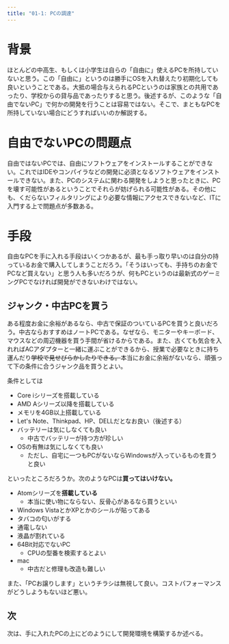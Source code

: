 ```yaml
---
title: "01-1: PCの調達"
---
```


# 背景
ほとんどの中高生、もしくは小学生は自らの「自由に」使えるPCを所持していないと思う。この「自由に」というのは勝手にOSを入れ替えたり初期化しても良いということである。大抵の場合与えられるPCというのは家族との共用であったり、学校からの貸与品であったりすると思う。後述するが、このような「自由でないPC」で何かの開発を行うことは容易ではない。そこで、まともなPCを所持していない場合にどうすればいいのか解説する。

# 自由でないPCの問題点
自由ではないPCでは、自由にソフトウェアをインストールすることができない。これではIDEやコンパイラなどの開発に必須となるソフトウェアをインストールできない。また、PCのシステムに関わる開発をしようと思ったときに、PCを壊す可能性があるということでそれらが妨げられる可能性がある。その他にも、くだらないフィルタリングにより必要な情報にアクセスできないなど、ITに入門する上で問題点が多数ある。

# 手段
自由なPCを手に入れる手段はいくつかあるが、最も手っ取り早いのは自分の持っているお金で購入してしまうことだろう。「そうはいっても、手持ちのお金でPCなど買えない」と思う人も多いだろうが、何もPCというのは最新式のゲーミングPCでなければ開発ができないわけではない。

## ジャンク・中古PCを買う
ある程度お金に余裕があるなら、中古で保証のついているPCを買うと良いだろう。中古ならおすすめはノートPCである。なぜなら、モニターやキーボード、マウスなどの周辺機器を買う手間が省けるからである。また、古くても気合を入れればACアダプターと一緒に運ぶことができるから、授業で必要なときに持ち運んだり~~学校で見せびらかしたりできる。~~本当にお金に余裕がないなら、頑張って下の条件に合うジャンク品を買うとよい。

条件としては
- Core iシリーズを搭載している
- AMD Aシリーズ以降を搭載している
- メモリを4GB以上搭載している
- Let's Note、Thinkpad、HP、DELLだとなお良い（後述する）
- バッテリーは気にしなくても良い
    - 中古でバッテリーが持つ方が珍しい
- OSの有無は気にしなくても良い
    - ただし、自宅に一つもPCがないならWindowsが入っているものを買うと良い

といったところだろうか。次のようなPCは**買ってはいけない。**
- Atomシリーズを**搭載している**
    - 本当に使い物にならない、反骨心があるなら買うといい
- Windows VistaとかXPとかのシールが貼ってある
- タバコの匂いがする
- 通電しない
- 液晶が割れている
- 64Bit対応でないPC
    - CPUの型番を検索するとよい
- mac
    - 中古だと修理も改造も難しい

また、「PCお譲りします」というチラシは無視して良い。コストパフォーマンスがどうしようもないほど悪い。

## 次
次は、手に入れたPCの上にどのようにして開発環境を構築するか述べる。